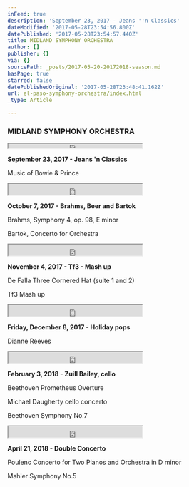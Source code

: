 ```yaml
---
inFeed: true
description: 'September 23, 2017 - Jeans ''n Classics'
dateModified: '2017-05-28T23:54:56.800Z'
datePublished: '2017-05-28T23:54:57.440Z'
title: MIDLAND SYMPHONY ORCHESTRA
author: []
publisher: {}
via: {}
sourcePath: _posts/2017-05-20-20172018-season.md
hasPage: true
starred: false
datePublishedOriginal: '2017-05-28T23:48:41.162Z'
url: el-paso-symphony-orchestra/index.html
_type: Article

---
```

### **MIDLAND SYMPHONY ORCHESTRA**

<iframe src="https://the-grid.github.io/ed-userhtml/?g=eJwDAAAAAAE" height="10" style=""></iframe>

**September 23, 2017 - Jeans 'n Classics**

Music of Bowie & Prince

<iframe src="https://the-grid.github.io/ed-userhtml/?g=eJwDAAAAAAE" height="25" style=""></iframe>

**October 7, 2017 - Brahms, Beer and Bartok**

Brahms, Symphony 4, op. 98, E minor

Bartok, Concerto for Orchestra

<iframe src="https://the-grid.github.io/ed-userhtml/?g=eJwDAAAAAAE" height="25" style=""></iframe>

**November 4, 2017 - Tf3 - Mash up**

De Falla Three Cornered Hat (suite 1 and 2)

Tf3 Mash up

<iframe src="https://the-grid.github.io/ed-userhtml/?g=eJwDAAAAAAE" height="25" style=""></iframe>

**Friday, December 8, 2017 - Holiday pops**

Dianne Reeves

<iframe src="https://the-grid.github.io/ed-userhtml/?g=eJwDAAAAAAE" height="25" style=""></iframe>

**February 3, 2018 - Zuill Bailey, cello**

Beethoven Prometheus Overture

Michael Daugherty cello concerto

Beethoven Symphony No.7

<iframe src="https://the-grid.github.io/ed-userhtml/?g=eJwDAAAAAAE" height="25" style=""></iframe>

**April 21, 2018 - Double Concerto**

Poulenc Concerto for Two Pianos and Orchestra in D minor

Mahler Symphony No.5